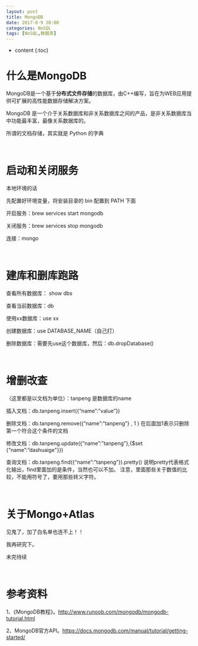 ```yaml
---
layout: post
title: MongoDB
date: 2017-8-9 20:00
categories: NoSQL
tags: [NoSQL,数据库]
---
```


* content
{:toc} 
# 什么是MongoDB

MongoDB是一个基于**分布式文件存储**的数据库，由C++编写，旨在为WEB应用提供可扩展的高性能数据存储解决方案。

MongoDB 是一个介于关系数据库和非关系数据库之间的产品，是非关系数据库当中功能最丰富，最像关系数据库的。

所谓的文档存储，其实就是 Python 的字典

<br/>

# 启动和关闭服务

本地环境的话

先配置好环境变量，将安装目录的 bin 配置到 PATH 下面

开启服务：brew services start mongodb

关闭服务：brew services stop mongodb

连接：mongo

<br/>

# 建库和删库跑路

查看所有数据库： show dbs

查看当前数据库：db

使用xx数据库：use xx

创建数据库：use DATABASE_NAME（自己打）

删除数据库：需要先use这个数据库，然后：db.dropDatabase()

<br/>

# 增删改查

（这里都是以文档为单位）：tanpeng 是数据库的name

插入文档：db.tanpeng.insert({“name”:”value”})

删除文档：db.tanpeng.remove({“name”:”tanpeng”} ,  1 )  在后面加1表示只删除第一个符合这个条件的文档

修改文档：db.tanpeng.update({“name”:”tanpeng”},{$set {“name”:”dashuaige"}})  

查询文档：db.tanpeng.find({“name”:”tanpeng”}).pretty()  说明pretty代表格式化输出，find里面加的是条件，当然也可以不加。 注意，里面那些关于数值的比较，不能用符号了，要用那些转义字符。

<br/>

# 关于Mongo+Atlas

见鬼了，加了白名单也连不上！！

我再研究下。

未完待续

<br/>

# 参考资料

1、《MongoDB教程》。<http://www.runoob.com/mongodb/mongodb-tutorial.html>

2、MongoDB官方API。<https://docs.mongodb.com/manual/tutorial/getting-started/>
